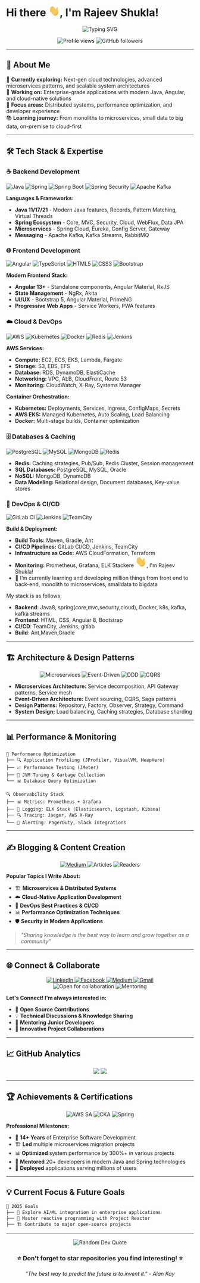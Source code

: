 # Hi there <img src="https://raw.githubusercontent.com/rajeevshukla/rajeevshukla/master/wave.gif" width="30px" height="30px">, I'm Rajeev Shukla!

<div align="center">
  <img src="https://readme-typing-svg.herokuapp.com?font=Fira+Code&weight=600&size=28&pause=1000&color=2E9EF7&center=true&vCenter=true&width=800&lines=Full+Stack+Developer;Cloud+%26+DevOps+Engineer;Microservices+Architect;Open+Source+Enthusiast" alt="Typing SVG" />
</div>

<p align="center">
  <img src="https://komarev.com/ghpvc/?username=rajeevshukla&label=Profile%20views&color=0e75b6&style=flat" alt="Profile views" />
  <img src="https://img.shields.io/github/followers/rajeevshukla?label=Followers&style=social" alt="GitHub followers" />
</p>

---

## 🚀 About Me

🌱 **Currently exploring:** Next-gen cloud technologies, advanced microservices patterns, and scalable system architectures  
💼 **Working on:** Enterprise-grade applications with modern Java, Angular, and cloud-native solutions  
🎯 **Focus areas:** Distributed systems, performance optimization, and developer experience  
📚 **Learning journey:** From monoliths to microservices, small data to big data, on-premise to cloud-first  

---

## 🛠️ Tech Stack & Expertise

### ☕ **Backend Development**
![Java](https://img.shields.io/badge/Java-ED8B00?style=for-the-badge&logo=openjdk&logoColor=white)
![Spring](https://img.shields.io/badge/Spring-6DB33F?style=for-the-badge&logo=spring&logoColor=white)
![Spring Boot](https://img.shields.io/badge/Spring_Boot-F2F4F9?style=for-the-badge&logo=spring-boot)
![Spring Security](https://img.shields.io/badge/Spring_Security-6DB33F?style=for-the-badge&logo=Spring-Security&logoColor=white)
![Apache Kafka](https://img.shields.io/badge/Apache%20Kafka-000?style=for-the-badge&logo=apachekafka)

**Languages & Frameworks:**
- **Java 11/17/21** - Modern Java features, Records, Pattern Matching, Virtual Threads
- **Spring Ecosystem** - Core, MVC, Security, Cloud, WebFlux, Data JPA
- **Microservices** - Spring Cloud, Eureka, Config Server, Gateway
- **Messaging** - Apache Kafka, Kafka Streams, RabbitMQ

### 🌐 **Frontend Development**
![Angular](https://img.shields.io/badge/Angular-DD0031?style=for-the-badge&logo=angular&logoColor=white)
![TypeScript](https://img.shields.io/badge/TypeScript-007ACC?style=for-the-badge&logo=typescript&logoColor=white)
![HTML5](https://img.shields.io/badge/HTML5-E34F26?style=for-the-badge&logo=html5&logoColor=white)
![CSS3](https://img.shields.io/badge/CSS3-1572B6?style=for-the-badge&logo=css3&logoColor=white)
![Bootstrap](https://img.shields.io/badge/Bootstrap-563D7C?style=for-the-badge&logo=bootstrap&logoColor=white)

**Modern Frontend Stack:**
- **Angular 13+** - Standalone components, Angular Material, RxJS
- **State Management** - NgRx, Akita
- **UI/UX** - Bootstrap 5, Angular Material, PrimeNG
- **Progressive Web Apps** - Service Workers, PWA features

### ☁️ **Cloud & DevOps**
![AWS](https://img.shields.io/badge/AWS-FF9900?style=for-the-badge&logo=amazonaws&logoColor=white)
![Kubernetes](https://img.shields.io/badge/kubernetes-326ce5.svg?&style=for-the-badge&logo=kubernetes&logoColor=white)
![Docker](https://img.shields.io/badge/Docker-2CA5E0?style=for-the-badge&logo=docker&logoColor=white)
![Redis](https://img.shields.io/badge/redis-CC0000.svg?&style=for-the-badge&logo=redis&logoColor=white)
![Jenkins](https://img.shields.io/badge/Jenkins-D24939?style=for-the-badge&logo=Jenkins&logoColor=white)

**AWS Services:**
- **Compute:** EC2, ECS, EKS, Lambda, Fargate
- **Storage:** S3, EBS, EFS
- **Database:** RDS, DynamoDB, ElastiCache
- **Networking:** VPC, ALB, CloudFront, Route 53
- **Monitoring:** CloudWatch, X-Ray, Systems Manager

**Container Orchestration:**
- **Kubernetes:** Deployments, Services, Ingress, ConfigMaps, Secrets
- **AWS EKS:** Managed Kubernetes, Auto Scaling, Load Balancing
- **Docker:** Multi-stage builds, Container optimization

### 🗄️ **Databases & Caching**
![PostgreSQL](https://img.shields.io/badge/PostgreSQL-316192?style=for-the-badge&logo=postgresql&logoColor=white)
![MySQL](https://img.shields.io/badge/MySQL-005C84?style=for-the-badge&logo=mysql&logoColor=white)
![MongoDB](https://img.shields.io/badge/MongoDB-4EA94B?style=for-the-badge&logo=mongodb&logoColor=white)
![Redis](https://img.shields.io/badge/redis-CC0000.svg?&style=for-the-badge&logo=redis&logoColor=white)

- **Redis:** Caching strategies, Pub/Sub, Redis Cluster, Session management
- **SQL Databases:** PostgreSQL, MySQL, Oracle
- **NoSQL:** MongoDB, DynamoDB
- **Data Modeling:** Relational design, Document databases, Key-value stores

### 🔧 **DevOps & CI/CD**
![GitLab CI](https://img.shields.io/badge/GitLab%20CI-FC6D26?style=for-the-badge&logo=gitlab&logoColor=white)
![Jenkins](https://img.shields.io/badge/Jenkins-D24939?style=for-the-badge&logo=Jenkins&logoColor=white)
![TeamCity](https://img.shields.io/badge/TeamCity-000000?style=for-the-badge&logo=TeamCity&logoColor=white)

**Build & Deployment:**
- **Build Tools:** Maven, Gradle, Ant
- **CI/CD Pipelines:** GitLab CI/CD, Jenkins, TeamCity
- **Infrastructure as Code:** AWS CloudFormation, Terraform
- **Monitoring:** Prometheus, Grafana, ELK Stackere <img src="https://raw.githubusercontent.com/rajeevshukla/rajeevshukla/master/wave.gif" width="30px" height="30px">, I'm  Rajeev Shukla!
- 🌱 I’m currently learning and developing million things from front end to back-end,  monolith to microservices,  smalldata to bigdata
 
My stack is as follows:

* **Backend**: Java8, spring(core,mvc,security,cloud),  Docker, k8s, kafka, kafka streams 
* **Frontend**: HTML, CSS, Angular 8, Bootstrap
* **CI/CD**: TeamCity, Jenkins, gitlab
* **Build**: Ant,Maven,Gradle


---

## 🏗️ **Architecture & Design Patterns**

<div align="center">
  <img src="https://img.shields.io/badge/Microservices-Architecture-blue?style=for-the-badge" alt="Microservices" />
  <img src="https://img.shields.io/badge/Event--Driven-Architecture-green?style=for-the-badge" alt="Event-Driven" />
  <img src="https://img.shields.io/badge/Domain--Driven-Design-orange?style=for-the-badge" alt="DDD" />
  <img src="https://img.shields.io/badge/CQRS-Pattern-red?style=for-the-badge" alt="CQRS" />
</div>

- **Microservices Architecture:** Service decomposition, API Gateway patterns, Service mesh
- **Event-Driven Architecture:** Event sourcing, CQRS, Saga patterns
- **Design Patterns:** Repository, Factory, Observer, Strategy, Command
- **System Design:** Load balancing, Caching strategies, Database sharding

---

## 📊 **Performance & Monitoring**

```text
🚀 Performance Optimization
├── 🔍 Application Profiling (JProfiler, VisualVM, HeapHero)
├── 📈 Performance Testing (JMeter)
├── 🎯 JVM Tuning & Garbage Collection
└── 📊 Database Query Optimization

🔍 Observability Stack
├── 📊 Metrics: Prometheus + Grafana
├── 📝 Logging: ELK Stack (Elasticsearch, Logstash, Kibana)
├── 🔍 Tracing: Jaeger, AWS X-Ray
└── 🚨 Alerting: PagerDuty, Slack integrations
```

---

## ✍️ Blogging & Content Creation

<div align="center">
  <a href="https://medium.com/@mail2rajeevshukla">
    <img src="https://img.shields.io/badge/Medium-12100E?style=for-the-badge&logo=medium&logoColor=white" alt="Medium" />
  </a>
  <img src="https://img.shields.io/badge/Technical%20Articles-50+-blue?style=for-the-badge" alt="Articles" />
  <img src="https://img.shields.io/badge/Monthly%20Readers-5K+-green?style=for-the-badge" alt="Readers" />
</div>

**Popular Topics I Write About:**
- 🏗️ **Microservices & Distributed Systems**
- ☁️ **Cloud-Native Application Development**
- 🔧 **DevOps Best Practices & CI/CD**
- 📊 **Performance Optimization Techniques**
- 🛡️ **Security in Modern Applications**

> *"Sharing knowledge is the best way to learn and grow together as a community"*

---

## 🌐 **Connect & Collaborate**

<div align="center">
  <a href="https://www.linkedin.com/in/mail2rajeevshukla/">
    <img src="https://img.shields.io/badge/LinkedIn-0077B5?style=for-the-badge&logo=linkedin&logoColor=white" alt="LinkedIn" />
  </a>
  <a href="https://web.facebook.com/mail2rajeevshukla">
    <img src="https://img.shields.io/badge/Facebook-1877F2?style=for-the-badge&logo=facebook&logoColor=white" alt="Facebook" />
  </a>
  <a href="https://medium.com/@mail2rajeevshukla">
    <img src="https://img.shields.io/badge/Medium-12100E?style=for-the-badge&logo=medium&logoColor=white" alt="Medium" />
  </a>
  <a href="mailto:mail2rajeevshukla@gmail.com">
    <img src="https://img.shields.io/badge/Gmail-D14836?style=for-the-badge&logo=gmail&logoColor=white" alt="Gmail" />
  </a>
</div>

<div align="center">
  <img src="https://img.shields.io/badge/Open%20for-Collaboration-brightgreen?style=for-the-badge" alt="Open for collaboration" />
  <img src="https://img.shields.io/badge/Mentoring-Available-blue?style=for-the-badge" alt="Mentoring" />
</div>

**Let's Connect! I'm always interested in:**
- 🤝 **Open Source Contributions**
- 💡 **Technical Discussions & Knowledge Sharing**
- 🎯 **Mentoring Junior Developers**
- 🚀 **Innovative Project Collaborations**

---

## 📈 **GitHub Analytics**

<div align="center">
  <img height="180em" src="https://github-readme-stats.vercel.app/api?username=rajeevshukla&show_icons=true&theme=tokyonight&include_all_commits=true&count_private=true&hide_border=true"/>
  <img height="180em" src="https://github-readme-stats.vercel.app/api/top-langs/?username=rajeevshukla&layout=compact&langs_count=8&theme=tokyonight&hide_border=true&exclude_repo="/>
</div>

<!-- <div align="center">
  <img src="https://github-readme-streak-stats.herokuapp.com/?user=rajeevshukla&theme=tokyonight&hide_border=true" alt="GitHub Streak" />
</div>

<div align="center">
  <img src="https://github-readme-activity-graph.vercel.app/graph?username=rajeevshukla&theme=tokyo-night&hide_border=true&area=true" alt="GitHub Activity Graph" />
</div> -->

---

## 🏆 **Achievements & Certifications**

<div align="center">
  <img src="https://img.shields.io/badge/AWS-Solutions%20Architect-orange?style=for-the-badge&logo=amazon-aws" alt="AWS SA" />
  <img src="https://img.shields.io/badge/Kubernetes-CKA-blue?style=for-the-badge&logo=kubernetes" alt="CKA" />
  <img src="https://img.shields.io/badge/Spring-Professional-green?style=for-the-badge&logo=spring" alt="Spring" />
</div>

**Professional Milestones:**
- 🎯 **14+ Years** of Enterprise Software Development
- 🏗️ **Led** multiple microservices migration projects
- 📊 **Optimized** system performance by 300%+ in various projects
- 👥 **Mentored** 20+ developers in modern Java and Spring technologies
- 🚀 **Deployed** applications serving millions of users

---

## 💡 **Current Focus & Future Goals**

```text
🎯 2025 Goals
├── 🔬 Explore AI/ML integration in enterprise applications
├── 🌊 Master reactive programming with Project Reactor
├── 🏗️ Contribute to major open-source projects
```

---

<div align="center">
  <img src="https://quotes-github-readme.vercel.app/api?type=horizontal&theme=tokyonight" alt="Random Dev Quote"/>
</div>

<div align="center">
  <h3>⭐ Don't forget to star repositories you find interesting! ⭐</h3>
  <p><i>"The best way to predict the future is to invent it." - Alan Kay</i></p>
</div>
